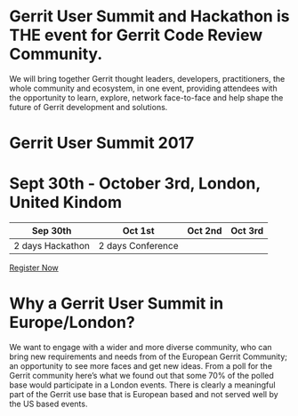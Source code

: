 # Gerrit User Summit and Hackathon is THE event for Gerrit Code Review Community.

We will bring together Gerrit thought leaders, developers, practitioners, the whole community and ecosystem, in one event, providing attendees with the opportunity to learn, explore, network face-to-face and help shape the future of Gerrit development and solutions.

# Gerrit User Summit 2017
# Sept 30th - October 3rd, London, United Kindom

| Sep 30th | Oct 1st | Oct 2nd | Oct 3rd |
|----------|---------|---------|---------|
| 2 days Hackathon   | 2 days Conference |

[Register Now](https://www.eventbrite.co.uk/e/gerrit-user-summit-2017-tickets-34486175078)

# Why a Gerrit User Summit in Europe/London?

We want to engage with a wider and more diverse community, who can bring new requirements and needs from of the European Gerrit Community; an opportunity to see more faces and get new ideas.
From a poll for the Gerrit community here’s what we found out that some 70% of the polled base would participate in a London events. There is clearly a meaningful part of the Gerrit use base that is European based and not served well by the US based events.

